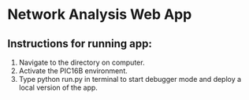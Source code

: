 # Network Analysis Web App
## Instructions for running app:
1. Navigate to the directory on computer. 
2. Activate the PIC16B environment. 
3. Type python run.py in terminal to start debugger mode and deploy a local version of the app.